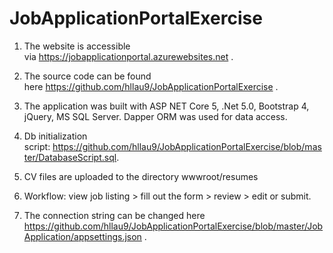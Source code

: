 # JobApplicationPortalExercise

1. The website is accessible via https://jobapplicationportal.azurewebsites.net .  

2. The source code can be found here https://github.com/hllau9/JobApplicationPortalExercise .

3. The application was built with ASP NET Core 5, .Net 5.0, Bootstrap 4, jQuery, MS SQL Server. Dapper ORM was used for data access.

4. Db initialization script: https://github.com/hllau9/JobApplicationPortalExercise/blob/master/DatabaseScript.sql.

5. CV files are uploaded to the directory wwwroot/resumes

6. Workflow: view job listing > fill out the form > review > edit or submit. 

7. The connection string can be changed here https://github.com/hllau9/JobApplicationPortalExercise/blob/master/JobApplication/appsettings.json .
